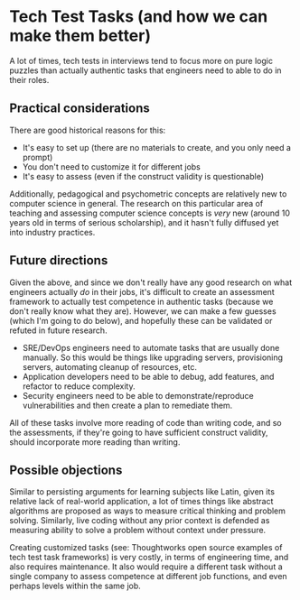 # Tech Test Tasks (and how we can make them better)

A lot of times, tech tests in interviews tend to focus more on pure logic puzzles than actually authentic tasks that engineers need to able to do in their roles.

## Practical considerations

There are good historical reasons for this:

- It's easy to set up (there are no materials to create, and you only need a prompt)
- You don't need to customize it for different jobs
- It's easy to assess (even if the construct validity is questionable)

Additionally, pedagogical and psychometric concepts are relatively new to computer science in general. The research on this particular area of teaching and assessing computer science concepts is _very_ new (around 10 years old in terms of serious scholarship), and it hasn't fully diffused yet into industry practices.

## Future directions

Given the above, and since we don't really have any good research on what engineers actually _do_ in their jobs, it's difficult to create an assessment framework to actually test competence in authentic tasks (because we don't really know what they are). However, we can make a few guesses (which I'm going to do below), and hopefully these can be validated or refuted in future research.

- SRE/DevOps engineers need to automate tasks that are usually done manually. So this would be things like upgrading servers, provisioning servers, automating cleanup of resources, etc.
- Application developers need to be able to debug, add features, and refactor to reduce complexity.
- Security engineers need to be able to demonstrate/reproduce vulnerabilities and then create a plan to remediate them.

All of these tasks involve more reading of code than writing code, and so the assessments, if they're going to have sufficient construct validity, should incorporate more reading than writing.

## Possible objections

Similar to persisting arguments for learning subjects like Latin, given its relative lack of real-world application, a lot of times things like abstract algorithms are proposed as ways to measure critical thinking and problem solving. Similarly, live coding without any prior context is defended as measuring ability to solve a problem without context under pressure.

Creating customized tasks (see: Thoughtworks open source examples of tech test task frameworks) is very costly, in terms of engineering time, and also requires maintenance. It also would require a different task without a single company to assess competence at different job functions, and even perhaps levels within the same job.


